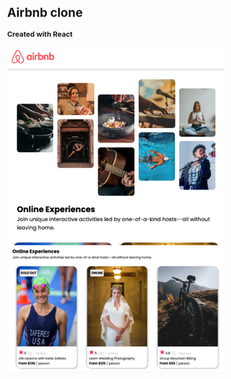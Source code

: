 # Airbnb clone

### Created with React

<img src="./airbnbScreenshot1.png"/>
<img src="./airbnbScreenshot2.png"/>
